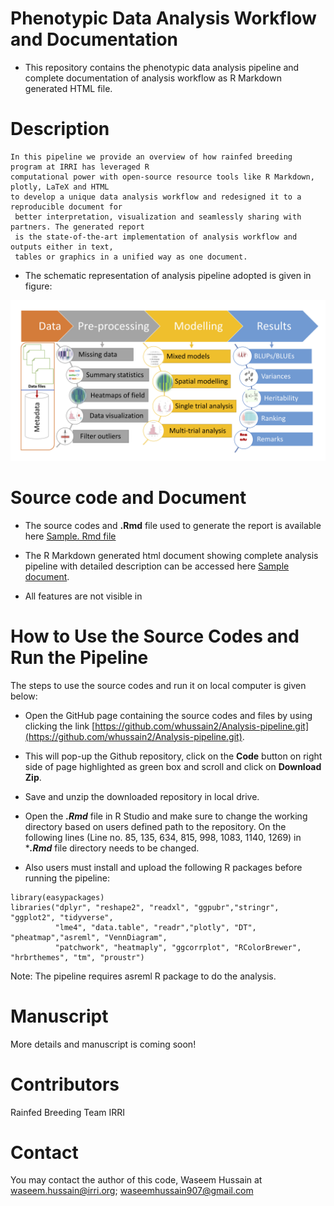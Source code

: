 # Phenotypic Data Analysis Workflow and Documentation

- This repository contains the phenotypic data analysis pipeline and complete documentation of analysis workflow as R Markdown generated HTML file.

# Description

```
In this pipeline we provide an overview of how rainfed breeding program at IRRI has leveraged R 
computational power with open-source resource tools like R Markdown, plotly, LaTeX and HTML
to develop a unique data analysis workflow and redesigned it to a reproducible document for
 better interpretation, visualization and seamlessly sharing with partners. The generated report 
 is the state-of-the-art implementation of analysis workflow and outputs either in text, 
 tables or graphics in a unified way as one document. 
```


- The schematic representation of analysis pipeline adopted is given in figure: 

![](www/workflow.png)

#  Source code and Document
- The source codes and ****.Rmd**** file used to generate the report is available here [Sample. Rmd file](https://github.com/whussain2/Analysis-pipeline/blob/gh-pages/Codes/sample.report.Rmd)

- The R Markdown generated html document showing complete analysis pipeline with detailed description can be accessed here [Sample document](https://htmlpreview.github.io/?https://github.com/whussain2/Analysis-pipeline/blob/master/sample.html). 
- All features are not visible in 

# How to Use the Source Codes and Run the Pipeline

The steps to use the source codes and run it on local computer is given below:

- Open the GitHub page containing the source codes and files by using clicking the link [https://github.com/whussain2/Analysis-pipeline.git](https://github.com/whussain2/Analysis-pipeline.git).
- This will pop-up the Github repository, click on the **Code** button on right side of page highlighted as green box and scroll and click on **Download Zip**.
- Save and unzip the downloaded repository in local drive.  
- Open the ***.Rmd*** file in R Studio and make sure to change the working directory based on users defined path to the repository. On the following lines (Line no. 85, 135, 634, 815, 998, 1083, 1140, 1269) in ****.Rmd*** file directory needs to be changed.

- Also users must install and upload the following R packages before running the pipeline:

```
library(easypackages)
libraries("dplyr", "reshape2", "readxl", "ggpubr","stringr", "ggplot2", "tidyverse",
          "lme4", "data.table", "readr","plotly", "DT", "pheatmap","asreml", "VennDiagram", 
          "patchwork", "heatmaply", "ggcorrplot", "RColorBrewer", "hrbrthemes", "tm", "proustr")
```

Note: The pipeline requires asreml R package to do the analysis. 

# Manuscript

More details and manuscript is coming soon!


# Contributors
Rainfed Breeding Team IRRI

# Contact
You may contact the author of this code, Waseem Hussain at <waseem.hussain@irri.org>; <waseemhussain907@gmail.com>

